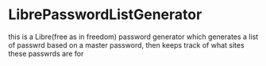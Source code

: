 # LibrePasswordListGenerator
this is a Libre(free as in freedom) password generator which generates a list of passwrd based on a master password, then keeps track of what sites these passwrds are for
